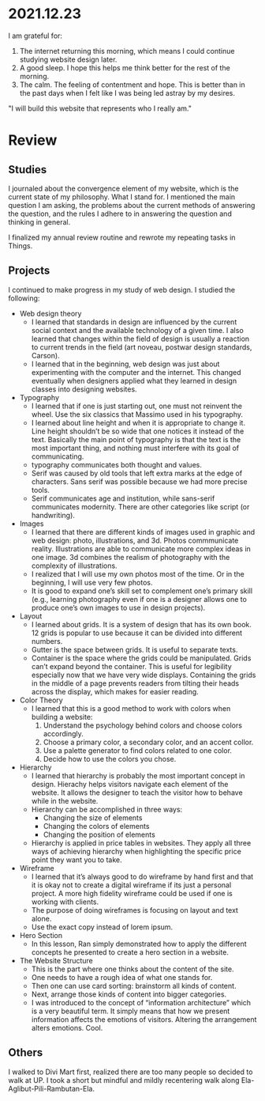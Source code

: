# 2021.12.23

I am grateful for:

1. The internet returning this morning, which means I could continue studying website design later.
2. A good sleep. I hope this helps me think better for the rest of the morning.
3. The calm. The feeling of contentment and hope. This is better than in the past days when I felt like I was being led astray by my desires.

"I will build this website that represents who I really am."

# Review

## Studies

I journaled about the convergence element of my website, which is the current state of my philosophy. What I stand for. I mentioned the main question I am asking, the problems about the current methods of answering the question, and the rules I adhere to in answering the question and thinking in general.

I finalized my annual review routine and rewrote my repeating tasks in Things.

## Projects

I continued to make progress in my study of web design. I studied the following:

- Web design theory
   - I learned that standards in design are influenced by the current social context and the available technology of a given time. I also learned that changes within the field of design is usually a reaction to current trends in the field (art noveau, postwar design standards, Carson).
   - I learned that in the beginning, web design was just about experimenting with the computer and the internet. This changed eventually when designers applied what they learned in design classes into designing websites.
- Typography
   - I learned that if one is just starting out, one must not reinvent the wheel. Use the six classics that Massimo used in his typography.
   - I learned about line height and when it is appropriate to change it. Line height shouldn’t be so wide that one notices it instead of the text. Basically the main point of typography is that the text is the most important thing, and nothing must interfere with its goal of communicating.
   - typography communicates both thought and values.
   - Serif was caused by old tools that left extra marks at the edge of characters. Sans serif was possible because we had more precise tools.
   - Serif communicates age and institution, while sans-serif communicates modernity. There are other categories like script (or handwriting).
- Images
   - I learned that there are different kinds of images used in graphic and web design: photo, illustrations, and 3d. Photos commmunicate reality. Illustrations are able to communicate more complex ideas in one image. 3d combines the realism of photography with the complexity of illustrations.
   - I realized that I will use my own photos most of the time. Or in the beginning, I will use very few photos.
   - It is good to expand one’s skill set to complement one’s primary skill (e.g., learning photography even if one is a designer allows one to produce one’s own images to use in design projects).
- Layout
   - I learned about grids. It is a system of design that has its own book. 12 grids is popular to use because it can be divided into different numbers.
   - Gutter is the space between grids. It is useful to separate texts.
   - Container is the space where the grids could be manipulated. Grids can’t expand beyond the container. This is useful for legibility especially now that we have very wide displays. Containing the grids in the middle of a page prevents readers from tilting their heads across the display, which makes for easier reading.
- Color Theory
   - I learned that this is a good method to work with colors when building a website:
      1. Understand the psychology behind colors and choose colors accordingly.
      2. Choose a primary color, a secondary color, and an accent collor.
      3. Use a palette generator to find colors related to one color.
      4. Decide how to use the colors you chose.
- Hierarchy
   - I learned that hierarchy is probably the most important concept in design. Hierachy helps visitors navigate each element of the website. It allows the designer to teach the visitor how to behave while in the website.
   - Hierarchy can be accomplished in three ways:
      - Changing the size of elements
      - Changing the colors of elements
      - Changing the position of elements
   - Hierarchy is applied in price tables in websites. They apply all three ways of achieving hierarchy when highlighting the specific price point they want you to take.
- Wireframe
   - I learned that it’s always good to do wireframe by hand first and that it is okay not to create a digital wireframe if its just a personal project. A more high fidelity wireframe could be used if one is working with clients.
   - The purpose of doing wireframes is focusing on layout and text alone.
   - Use the exact copy instead of lorem ipsum.
- Hero Section
   - In this lesson, Ran simply demonstrated how to apply the different concepts he presented to create a hero section in a website.
- The Website Structure
   - This is the part where one thinks about the content of the site.
   - One needs to have a rough idea of what one stands for.
   - Then one can use card sorting: brainstorm all kinds of content.
   - Next, arrange those kinds of content into bigger categories.
   - I was introduced to the concept of “information architecture” which is a very beautiful term. It simply means that how we present information affects the emotions of visitors. Altering the arrangement alters emotions. Cool.

## Others

I walked to Divi Mart first, realized there are too many people so decided to walk at UP. I took a short but mindful and mildly recentering walk along Ela-Aglibut-Pili-Rambutan-Ela.

